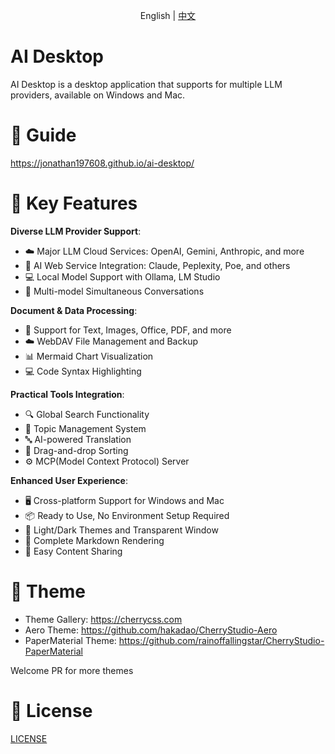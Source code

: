 <div style="text-align: center;">
    <p class="">English | <a href="./docs/README.zh.md">中文</a></p>
</div>

# AI Desktop

AI Desktop is a desktop application that supports for multiple LLM providers, available on Windows and Mac.

# 📖 Guide

https://jonathan197608.github.io/ai-desktop/

# 🌟 Key Features

**Diverse LLM Provider Support**:

- ☁️ Major LLM Cloud Services: OpenAI, Gemini, Anthropic, and more
- 🔗 AI Web Service Integration: Claude, Peplexity, Poe, and others
- 💻 Local Model Support with Ollama, LM Studio
- 💬 Multi-model Simultaneous Conversations

**Document & Data Processing**:

- 📄 Support for Text, Images, Office, PDF, and more
- ☁️ WebDAV File Management and Backup
- 📊 Mermaid Chart Visualization
- 💻 Code Syntax Highlighting

**Practical Tools Integration**:

- 🔍 Global Search Functionality
- 📝 Topic Management System
- 🔤 AI-powered Translation
- 🎯 Drag-and-drop Sorting
- ⚙️ MCP(Model Context Protocol) Server

**Enhanced User Experience**:

- 🖥️ Cross-platform Support for Windows and Mac
- 📦 Ready to Use, No Environment Setup Required
- 🎨 Light/Dark Themes and Transparent Window
- 📝 Complete Markdown Rendering
- 🤲 Easy Content Sharing

# 🌈 Theme

- Theme Gallery: https://cherrycss.com
- Aero Theme: https://github.com/hakadao/CherryStudio-Aero
- PaperMaterial Theme: https://github.com/rainoffallingstar/CherryStudio-PaperMaterial

Welcome PR for more themes

# 📃 License

[LICENSE](./LICENSE)
